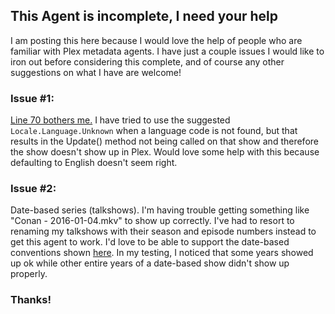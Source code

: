 ## **This Agent is incomplete, I need your help**

I am posting this here because I would love the help of people who are familiar with Plex metadata agents.  I have just a couple issues I would like to iron out before considering this complete, and of course any other suggestions on what I have are welcome!

### **Issue #1:**
[Line 70 bothers me.](https://github.com/srob650/tvmaze-plex-agent/blob/master/tvmaze.bundle/Contents/Code/__init__.py#L70)  I have tried to use the suggested ```Locale.Language.Unknown``` when a language code is not found, but that results in the Update() method not being called on that show and therefore the show doesn't show up in Plex.  Would love some help with this because defaulting to English doesn't seem right.

### **Issue #2:**
Date-based series (talkshows).  I'm having trouble getting something like "Conan - 2016-01-04.mkv" to show up correctly.  I've had to resort to renaming my talkshows with their season and episode numbers instead to get this agent to work.  I'd love to be able to support the date-based conventions shown [here](https://support.plex.tv/hc/en-us/articles/200381053-Naming-Date-based-TV-Shows).  In my testing, I noticed that some years showed up ok while other entire years of a date-based show didn't show up properly.

### Thanks!
